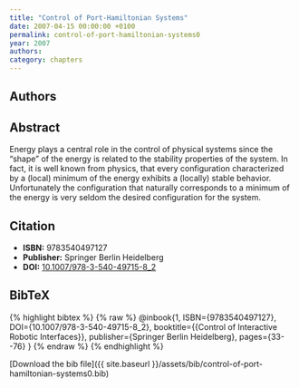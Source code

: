 ```yaml
---
title: "Control of Port-Hamiltonian Systems"
date: 2007-04-15 00:00:00 +0100
permalink: control-of-port-hamiltonian-systems0
year: 2007
authors: 
category: chapters
---
```

 
## Authors

 
## Abstract
Energy plays a central role in the control of physical systems since the “shape” of the energy is related to the stability properties of the system. In fact, it is well known from physics, that every configuration characterized by a (local) minimum of the energy exhibits a (locally) stable behavior. Unfortunately the configuration that naturally corresponds to a minimum of the energy is very seldom the desired configuration for the system.
 
## Citation
- **ISBN:** 9783540497127
- **Publisher:** Springer Berlin Heidelberg
- **DOI:** [10.1007/978-3-540-49715-8_2](https://doi.org/10.1007/978-3-540-49715-8_2)
 
## BibTeX
{% highlight bibtex %}
{% raw %}
@inbook{1, ISBN={9783540497127},
  DOI={10.1007/978-3-540-49715-8_2},
  booktitle={{Control of Interactive Robotic Interfaces}},
  publisher={Springer Berlin Heidelberg},
  pages={33--76}
}
{% endraw %}
{% endhighlight %}
 
[Download the bib file]({{ site.baseurl }}/assets/bib/control-of-port-hamiltonian-systems0.bib)
 
